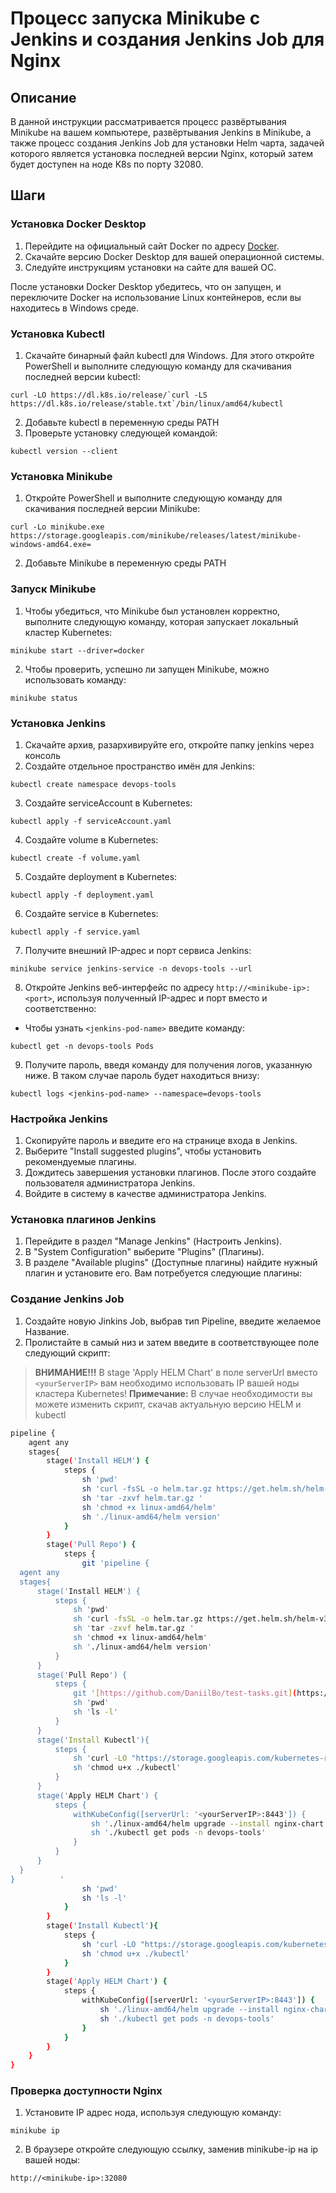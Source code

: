 # Процесс запуска Minikube с Jenkins и создания Jenkins Job для Nginx

## Описание

В данной инструкции рассматривается процесс развёртывания Minikube на вашем компьютере, развёртывания Jenkins в Minikube, а также процесс создания Jenkins Job для установки Helm чарта, задачей которого является установка последней версии Nginx, который затем будет доступен на ноде K8s по порту 32080.

## Шаги

### Установка Docker Desktop

  1. Перейдите на официальный сайт Docker по адресу [Docker](https://www.docker.com/products/docker-desktop/).
  2. Скачайте версию Docker Desktop для вашей операционной системы.
  3. Следуйте инструкциям установки на сайте для вашей ОС.

После установки Docker Desktop убедитесь, что он запущен, и переключите Docker на использование Linux контейнеров, если вы находитесь в Windows среде.

### Установка Kubectl

  1. Скачайте бинарный файл kubectl для Windows. Для этого откройте PowerShell и выполните следующую команду для скачивания последней версии kubectl:

    
    curl -LO https://dl.k8s.io/release/`curl -LS https://dl.k8s.io/release/stable.txt`/bin/linux/amd64/kubectl
    

  2. Добавьте kubectl в переменную среды PATH
  3. Проверьте установку следующей командой:

    
    kubectl version --client
    

### Установка Minikube

  1. Откройте PowerShell и выполните следующую команду для скачивания последней версии Minikube: 

    
    curl -Lo minikube.exe https://storage.googleapis.com/minikube/releases/latest/minikube-windows-amd64.exe=
    
  2. Добавьте Minikube в переменную среды PATH

### Запуск Minikube
  1. Чтобы убедиться, что Minikube был установлен корректно, выполните следующую команду, которая запускает локальный кластер Kubernetes:

    
    minikube start --driver=docker
    
  2. Чтобы проверить, успешно ли запущен Minikube, можно использовать команду:

    
    minikube status
    

### Установка Jenkins

  1. Скачайте архив, разархивируйте его, откройте папку jenkins через консоль
  2. Создайте отдельное пространство имён для Jenkins:
  
    
    kubectl create namespace devops-tools
    
   
  3. Создайте serviceAccount в Kubernetes:
  
    
    kubectl apply -f serviceAccount.yaml
    
   
  4. Создайте volume в Kubernetes:
  
    
    kubectl create -f volume.yaml
    

  5. Создайте deployment в Kubernetes:
  
    
    kubectl apply -f deployment.yaml
    


  6. Создайте service в Kubernetes:

    
    kubectl apply -f service.yaml
    

  7. Получите внешний IP-адрес и порт сервиса Jenkins:
  
    
    minikube service jenkins-service -n devops-tools --url
    

  8. Откройте Jenkins веб-интерфейс по адресу `http://<minikube-ip>:<port>`, используя полученный IP-адрес и порт вместо <minikube-ip> и <port> соответственно:
  - Чтобы узнать `<jenkins-pod-name>` введите команду:
  
  ```
  kubectl get -n devops-tools Pods
  ```

  9. Получите пароль, введя команду для получения логов, указанную ниже. В таком случае пароль будет находиться внизу:
  
    
    kubectl logs <jenkins-pod-name> --namespace=devops-tools
    

### Настройка Jenkins

  1. Скопируйте пароль и введите его на странице входа в Jenkins.
  2. Выберите "Install suggested plugins", чтобы установить рекомендуемые плагины.
  3. Дождитесь завершения установки плагинов. После этого создайте пользователя администратора Jenkins.
  4. Войдите в систему в качестве администратора Jenkins.

### Установка плагинов Jenkins
    
  1. Перейдите в раздел "Manage Jenkins" (Настроить Jenkins).
  2. В "System Configuration" выберите "Plugins" (Плагины).
  3. В разделе "Available plugins" (Доступные плагины) найдите нужный плагин и установите его. Вам потребуется следующие плагины:
  

### Создание Jenkins Job

  1. Создайте новую Jinkins Job, выбрав тип Pipeline, введите желаемое Название.
  2. Пролистайте в самый низ и затем введите в соответствующее поле следующий скрипт:
> **ВНИМАНИЕ!!!** В stage 'Apply HELM Chart' в поле serverUrl вместо `<yourServerIP>` вам необходимо использовать IP вашей ноды кластера Kubernetes!
> **Примечание:** В случае необходимости вы можете изменить скрипт, скачав актуальную версию HELM и kubectl 

  ```bash
  pipeline {
      agent any
      stages{
          stage('Install HELM') {
              steps {
                  sh 'pwd'
                  sh 'curl -fsSL -o helm.tar.gz https://get.helm.sh/helm-v3.7.2-linux-amd64.tar.gz'
                  sh 'tar -zxvf helm.tar.gz '
                  sh 'chmod +x linux-amd64/helm'
                  sh './linux-amd64/helm version'
              }
          }
          stage('Pull Repo') {
              steps {
                  git 'pipeline {
    agent any
    stages{
        stage('Install HELM') {
            steps {
                sh 'pwd'
                sh 'curl -fsSL -o helm.tar.gz https://get.helm.sh/helm-v3.7.2-linux-amd64.tar.gz'
                sh 'tar -zxvf helm.tar.gz '
                sh 'chmod +x linux-amd64/helm'
                sh './linux-amd64/helm version'
            }
        }
        stage('Pull Repo') {
            steps {
                git '[https://github.com/DaniilBo/test-tasks.git](https://github.com/Antonshepitko/sber-helm)'
                sh 'pwd'
                sh 'ls -l'
            }
        }
        stage('Install Kubectl'){
            steps {
                sh 'curl -LO "https://storage.googleapis.com/kubernetes-release/release/v1.20.5/bin/linux/amd64/kubectl"'  
                sh 'chmod u+x ./kubectl'
            }
        }
        stage('Apply HELM Chart') {
            steps {
                withKubeConfig([serverUrl: '<yourServerIP>:8443']) {
                    sh './linux-amd64/helm upgrade --install nginx-chart /var/jenkins_home/workspace/test-task/nginx-chart -n devops-tools'
                    sh './kubectl get pods -n devops-tools'
                }
            } 
        } 
    }
}          '
                  sh 'pwd'
                  sh 'ls -l'
              }
          }
          stage('Install Kubectl'){
              steps {
                  sh 'curl -LO "https://storage.googleapis.com/kubernetes-release/release/v1.20.5/bin/linux/amd64/kubectl"'  
                  sh 'chmod u+x ./kubectl'
              }
          }
          stage('Apply HELM Chart') {
              steps {
                  withKubeConfig([serverUrl: '<yourServerIP>:8443']) {
                      sh './linux-amd64/helm upgrade --install nginx-chart /var/jenkins_home/workspace/test-task/nginx-chart -n devops-tools'
                      sh './kubectl get pods -n devops-tools'
                  }
              } 
          } 
      }
  }          
  ```

### Проверка доступности Nginx

  1. Установите IP адрес нода, используя следующую команду:

    
    minikube ip
    

  2. В браузере откройте следующую ссылку, заменив minikube-ip на ip вашей ноды:

    
    http://<minikube-ip>:32080
    
    

